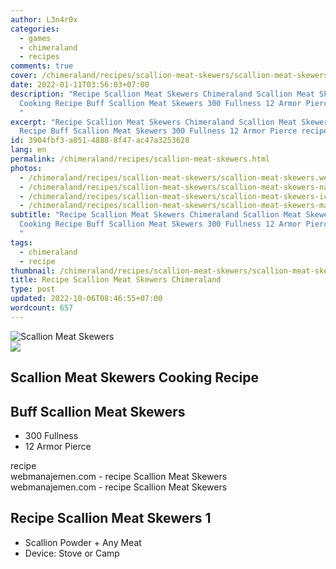 ```yaml
---
author: L3n4r0x
categories:
  - games
  - chimeraland
  - recipes
comments: true
cover: /chimeraland/recipes/scallion-meat-skewers/scallion-meat-skewers.webp
date: 2022-01-11T03:56:03+07:00
description: "Recipe Scallion Meat Skewers Chimeraland Scallion Meat Skewers
  Cooking Recipe Buff Scallion Meat Skewers 300 Fullness 12 Armor Pierce recipe
  "
excerpt: "Recipe Scallion Meat Skewers Chimeraland Scallion Meat Skewers Cooking
  Recipe Buff Scallion Meat Skewers 300 Fullness 12 Armor Pierce recipe "
id: 3904fbf3-a051-4888-8f47-ac47a3253628
lang: en
permalink: /chimeraland/recipes/scallion-meat-skewers.html
photos:
  - /chimeraland/recipes/scallion-meat-skewers/scallion-meat-skewers.webp
  - /chimeraland/recipes/scallion-meat-skewers/scallion-meat-skewers-name.webp
  - /chimeraland/recipes/scallion-meat-skewers/scallion-meat-skewers-icon.webp
  - /chimeraland/recipes/scallion-meat-skewers/scallion-meat-skewers-material.webp
subtitle: "Recipe Scallion Meat Skewers Chimeraland Scallion Meat Skewers
  Cooking Recipe Buff Scallion Meat Skewers 300 Fullness 12 Armor Pierce recipe
  "
tags:
  - chimeraland
  - recipe
thumbnail: /chimeraland/recipes/scallion-meat-skewers/scallion-meat-skewers.webp
title: Recipe Scallion Meat Skewers Chimeraland
type: post
updated: 2022-10-06T08:46:55+07:00
wordcount: 657
---
```


<link
  rel="stylesheet"
  href="https://rawcdn.githack.com/dimaslanjaka/Web-Manajemen/870a349/css/bootstrap-5-3-0-alpha3-wrapper.css"
/>
<section id="bootstrap-wrapper">
  <div data-bs-theme="dark">
    <div class="card mb-2">
      <div class="card-body">
        <div class="row g-0">
          <div class="col-sm-4 position-relative mb-2">
            <img
              src="https://www.webmanajemen.com/chimeraland/recipes/scallion-meat-skewers/scallion-meat-skewers-material.webp"
              class="card-img fit-cover w-100 h-100"
              alt="Scallion Meat Skewers"
              data-fancybox="true"
            />
          </div>
          <div class="col-sm-8 mb-2">
            <div class="card-body">
              <div class="d-flex flex-row align-items-center mb-3">
                <img
                  class="d-inline-block me-2"
                  src="https://www.webmanajemen.com/chimeraland/recipes/scallion-meat-skewers/scallion-meat-skewers-icon.webp"
                  width="auto"
                  height="auto"
                  style="vertical-align: middle"
                />
                <h2 class="fs-5">Scallion Meat Skewers Cooking Recipe</h2>
              </div>
              <h2 class="card-title fs-5">Buff Scallion Meat Skewers</h2>
              <div class="card-text">
                <ul>
                  <li>300 Fullness</li>
                  <li>12 Armor Pierce</li>
                </ul>
              </div>
              <span class="badge rounded-pill">recipe</span>
            </div>
            <div class="card-footer text-end text-muted mt-auto">
              webmanajemen.com - recipe Scallion Meat Skewers
            </div>
          </div>
        </div>
      </div>
      <div class="card-footer text-end text-muted">
        webmanajemen.com - recipe Scallion Meat Skewers
      </div>
    </div>
    <div class="row mb-2">
      <div class="col-12 col-lg-6 recipe-item mb-2">
        <div class="card">
          <div class="card-body">
            <h2 class="card-title fs-5">Recipe Scallion Meat Skewers 1</h2>
            <div class="card-text">
              <ul>
                <li>Scallion Powder<span> + </span>Any Meat</li>
                <li>Device: Stove or Camp</li>
              </ul>
            </div>
          </div>
        </div>
      </div>
    </div>
  </div>
</section>